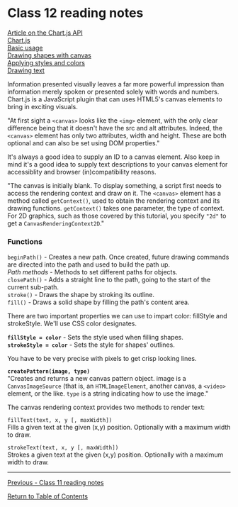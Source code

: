 # Class 12 reading notes

[Article on the Chart.js API](https://www.webdesignerdepot.com/2013/11/easily-create-stunning-animated-charts-with-chart-js/)  
[Chart.js](https://www.chartjs.org/docs/latest/)  
[Basic usage](https://developer.mozilla.org/en-US/docs/Web/API/Canvas_API/Tutorial/Basic_usage)  
[Drawing shapes with canvas](https://developer.mozilla.org/en-US/docs/Web/API/Canvas_API/Tutorial/Drawing_shapes)  
[Applying styles and colors](https://developer.mozilla.org/en-US/docs/Web/API/Canvas_API/Tutorial/Applying_styles_and_colors)  
[Drawing text](https://developer.mozilla.org/en-US/docs/Web/API/Canvas_API/Tutorial/Drawing_text)

Information presented visually leaves a far more powerful impression than information merely spoken or presented solely with words and numbers. Chart.js is a JavaScript plugin that can uses HTML5's canvas elements to bring in exciting visuals.

"At first sight a `<canvas>` looks like the `<img>` element, with the only clear difference being that it doesn't have the src and alt attributes. Indeed, the `<canvas>` element has only two attributes, width and height. These are both optional and can also be set using DOM properties."

It's always a good idea to supply an ID to a canvas element. Also keep in mind it's a good idea to supply text descriptions to your canvas element for accessiblity and browser (in)compatibility reasons.

"The canvas is initially blank. To display something, a script first needs to access the rendering context and draw on it. The `<canvas>` element has a method called `getContext()`, used to obtain the rendering context and its drawing functions. `getContext()` takes one parameter, the type of context. For 2D graphics, such as those covered by this tutorial, you specify `"2d"` to get a `CanvasRenderingContext2D`."

### Functions
`beginPath()` - Creates a new path. Once created, future drawing commands are directed into the path and used to build the path up.  
*Path methods* - Methods to set different paths for objects.  
`closePath()` - Adds a straight line to the path, going to the start of the current sub-path.  
`stroke()` - Draws the shape by stroking its outline.  
`fill()` - Draws a solid shape by filling the path's content area.  

There are two important properties we can use to impart color: fillStyle and strokeStyle. We'll use CSS color designates.

**`fillStyle = color`** - Sets the style used when filling shapes.  
**`strokeStyle = color`** - Sets the style for shapes' outlines.

You have to be very precise with pixels to get crisp looking lines. 

**`createPattern(image, type)`**  
"Creates and returns a new canvas pattern object. image is a `CanvasImageSource` (that is, an `HTMLImageElement`, another canvas, a `<video>` element, or the like. `type` is a string indicating how to use the image."

The canvas rendering context provides two methods to render text:

`fillText(text, x, y [, maxWidth])`  
Fills a given text at the given (x,y) position. Optionally with a maximum width to draw.

`strokeText(text, x, y [, maxWidth])`  
Strokes a given text at the given (x,y) position. Optionally with a maximum width to draw.

<hr />

[Previous - Class 11 reading notes](class-11.md) 

[Return to Table of Contents](README.md)
